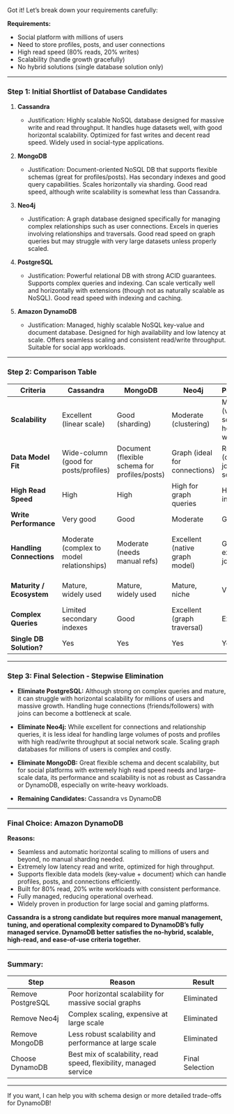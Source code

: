 Got it! Let’s break down your requirements carefully:

**Requirements:**

* Social platform with millions of users
* Need to store profiles, posts, and user connections
* High read speed (80% reads, 20% writes)
* Scalability (handle growth gracefully)
* No hybrid solutions (single database solution only)

---

### Step 1: Initial Shortlist of Database Candidates

1. **Cassandra**

   * Justification: Highly scalable NoSQL database designed for massive write and read throughput. It handles huge datasets well, with good horizontal scalability. Optimized for fast writes and decent read speed. Widely used in social-type applications.

2. **MongoDB**

   * Justification: Document-oriented NoSQL DB that supports flexible schemas (great for profiles/posts). Has secondary indexes and good query capabilities. Scales horizontally via sharding. Good read speed, although write scalability is somewhat less than Cassandra.

3. **Neo4j**

   * Justification: A graph database designed specifically for managing complex relationships such as user connections. Excels in queries involving relationships and traversals. Good read speed on graph queries but may struggle with very large datasets unless properly scaled.

4. **PostgreSQL**

   * Justification: Powerful relational DB with strong ACID guarantees. Supports complex queries and indexing. Can scale vertically well and horizontally with extensions (though not as naturally scalable as NoSQL). Good read speed with indexing and caching.

5. **Amazon DynamoDB**

   * Justification: Managed, highly scalable NoSQL key-value and document database. Designed for high availability and low latency at scale. Offers seamless scaling and consistent read/write throughput. Suitable for social app workloads.

---

### Step 2: Comparison Table

| Criteria                 | Cassandra                                 | MongoDB                                       | Neo4j                          | PostgreSQL                                        | DynamoDB                                  |
| ------------------------ | ----------------------------------------- | --------------------------------------------- | ------------------------------ | ------------------------------------------------- | ----------------------------------------- |
| **Scalability**          | Excellent (linear scale)                  | Good (sharding)                               | Moderate (clustering)          | Moderate (vertical + some horizontal with effort) | Excellent (serverless scaling)            |
| **Data Model Fit**       | Wide-column (good for posts/profiles)     | Document (flexible schema for profiles/posts) | Graph (ideal for connections)  | Relational (complex joins, schemas)               | Key-value + document (flexible)           |
| **High Read Speed**      | High                                      | High                                          | High for graph queries         | High with indexes                                 | Very High (low latency)                   |
| **Write Performance**    | Very good                                 | Good                                          | Moderate                       | Good                                              | Very good                                 |
| **Handling Connections** | Moderate (complex to model relationships) | Moderate (needs manual refs)                  | Excellent (native graph model) | Good but expensive joins                          | Moderate (complex with secondary indexes) |
| **Maturity / Ecosystem** | Mature, widely used                       | Mature, widely used                           | Mature, niche                  | Very mature                                       | Mature, AWS managed                       |
| **Complex Queries**      | Limited secondary indexes                 | Good                                          | Excellent (graph traversal)    | Excellent                                         | Limited                                   |
| **Single DB Solution?**  | Yes                                       | Yes                                           | Yes                            | Yes                                               | Yes                                       |

---

### Step 3: Final Selection - Stepwise Elimination

* **Eliminate PostgreSQL:**
  Although strong on complex queries and mature, it can struggle with horizontal scalability for millions of users and massive growth. Handling huge connections (friends/followers) with joins can become a bottleneck at scale.

* **Eliminate Neo4j:**
  While excellent for connections and relationship queries, it is less ideal for handling large volumes of posts and profiles with high read/write throughput at social network scale. Scaling graph databases for millions of users is complex and costly.

* **Eliminate MongoDB:**
  Great flexible schema and decent scalability, but for social platforms with extremely high read speed needs and large-scale data, its performance and scalability is not as robust as Cassandra or DynamoDB, especially on write-heavy workloads.

* **Remaining Candidates:** Cassandra vs DynamoDB

---

### Final Choice: **Amazon DynamoDB**

**Reasons:**

* Seamless and automatic horizontal scaling to millions of users and beyond, no manual sharding needed.
* Extremely low latency read and write, optimized for high throughput.
* Supports flexible data models (key-value + document) which can handle profiles, posts, and connections efficiently.
* Built for 80% read, 20% write workloads with consistent performance.
* Fully managed, reducing operational overhead.
* Widely proven in production for large social and gaming platforms.

**Cassandra is a strong candidate but requires more manual management, tuning, and operational complexity compared to DynamoDB’s fully managed service. DynamoDB better satisfies the no-hybrid, scalable, high-read, and ease-of-use criteria together.**

---

### **Summary:**

| Step              | Reason                                                            | Result          |
| ----------------- | ----------------------------------------------------------------- | --------------- |
| Remove PostgreSQL | Poor horizontal scalability for massive social graphs             | Eliminated      |
| Remove Neo4j      | Complex scaling, expensive at large scale                         | Eliminated      |
| Remove MongoDB    | Less robust scalability and performance at large scale            | Eliminated      |
| Choose DynamoDB   | Best mix of scalability, read speed, flexibility, managed service | Final Selection |

---

If you want, I can help you with schema design or more detailed trade-offs for DynamoDB!
